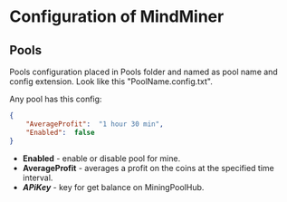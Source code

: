 # Сonfiguration of MindMiner

## Pools
Pools configuration placed in Pools folder and named as pool name and config extension.
Look like this "PoolName.config.txt".

Any pool has this config:
```json
{
    "AverageProfit":  "1 hour 30 min",
    "Enabled":  false
}
```

* **Enabled** - enable or disable pool for mine.
* **AverageProfit** - averages a profit on the coins at the specified time interval.
* ***APiKey*** - key for get balance on MiningPoolHub.
